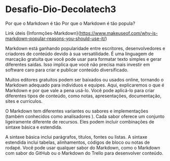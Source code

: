 
# Desafio-Dio-Decolatech3

Por que o Markdown é tão Por que o Markdown é tão popula?

Link úteis 
{Informções-Markdown}(https://www.makeuseof.com/why-is-markdown-popular-reasons-you-should-use-it/)


Markdown está ganhando popularidade entre escritores, desenvolvedores e criadores de conteúdo devido à sua versatilidade. É uma linguagem de marcação gratuita que você pode usar para formatar texto simples e gerar diferentes saídas. Isso implica que você não precisa mais investir em software caro para criar e publicar conteúdo diversificado.

Muitos editores gratuitos podem ser baixados ou usados ​​online, tornando o Markdown adequado para indivíduos e equipes. Aqui, explicaremos o que é Markdown e por que vale a pena usá-lo.
Você pode aplicá-lo para criar diferentes tipos de conteúdo, como notas, apresentações, documentação, sites e currículos.

O Markdown tem diferentes variantes ou sabores e implementações (também conhecidos como analisadores ). Cada sabor oferece um conjunto ligeiramente diferente de recursos. Eles podem incluir combinações de sintaxe básica e estendida.

A sintaxe básica inclui parágrafos, títulos, fontes ou listas. A sintaxe estendida inclui tabelas, alinhamentos, códigos de bloco ou notas de rodapé. Você pode usar qualquer sabor do Markdown, como o Markdown com sabor do GitHub  ou o Markdown do Trello para desenvolver conteúdo.
